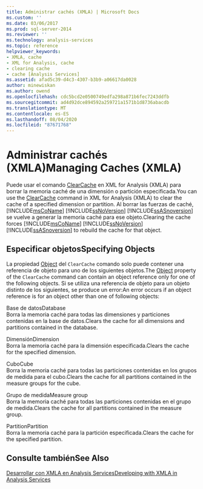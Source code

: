 ```yaml
---
title: Administrar cachés (XMLA) | Microsoft Docs
ms.custom: ''
ms.date: 03/06/2017
ms.prod: sql-server-2014
ms.reviewer: ''
ms.technology: analysis-services
ms.topic: reference
helpviewer_keywords:
- XMLA, cache
- XML for Analysis, cache
- clearing cache
- cache [Analysis Services]
ms.assetid: afad5c39-d4c3-4307-b3b9-a06617da0028
author: minewiskan
ms.author: owend
ms.openlocfilehash: cdc5bcd2e0500749edfa298a871b6fec7243ddfb
ms.sourcegitcommit: ad4d92dce894592a259721a1571b1d8736abacdb
ms.translationtype: MT
ms.contentlocale: es-ES
ms.lasthandoff: 08/04/2020
ms.locfileid: "87671768"
---
```

# <a name="managing-caches-xmla"></a><span data-ttu-id="5ae5f-102">Administrar cachés (XMLA)</span><span class="sxs-lookup"><span data-stu-id="5ae5f-102">Managing Caches (XMLA)</span></span>
  <span data-ttu-id="5ae5f-103">Puede usar el comando [ClearCache](https://docs.microsoft.com/bi-reference/xmla/xml-elements-commands/clearcache-element-xmla) en XML for Analysis (XMLA) para borrar la memoria caché de una dimensión o partición especificada.</span><span class="sxs-lookup"><span data-stu-id="5ae5f-103">You can use the [ClearCache](https://docs.microsoft.com/bi-reference/xmla/xml-elements-commands/clearcache-element-xmla) command in XML for Analysis (XMLA) to clear the cache of a specified dimension or partition.</span></span> <span data-ttu-id="5ae5f-104">Al borrar las fuerzas de caché, [!INCLUDE[msCoName](../../includes/msconame-md.md)] [!INCLUDE[ssNoVersion](../../includes/ssnoversion-md.md)] [!INCLUDE[ssASnoversion](../../includes/ssasnoversion-md.md)] se vuelve a generar la memoria caché para ese objeto.</span><span class="sxs-lookup"><span data-stu-id="5ae5f-104">Clearing the cache forces [!INCLUDE[msCoName](../../includes/msconame-md.md)] [!INCLUDE[ssNoVersion](../../includes/ssnoversion-md.md)] [!INCLUDE[ssASnoversion](../../includes/ssasnoversion-md.md)] to rebuild the cache for that object.</span></span>  
  
## <a name="specifying-objects"></a><span data-ttu-id="5ae5f-105">Especificar objetos</span><span class="sxs-lookup"><span data-stu-id="5ae5f-105">Specifying Objects</span></span>  
 <span data-ttu-id="5ae5f-106">La propiedad [Object](https://docs.microsoft.com/bi-reference/xmla/xml-elements-properties/object-element-xmla) del `ClearCache` comando solo puede contener una referencia de objeto para uno de los siguientes objetos.</span><span class="sxs-lookup"><span data-stu-id="5ae5f-106">The [Object](https://docs.microsoft.com/bi-reference/xmla/xml-elements-properties/object-element-xmla) property of the `ClearCache` command can contain an object reference only for one of the following objects.</span></span> <span data-ttu-id="5ae5f-107">Si se utiliza una referencia de objeto para un objeto distinto de los siguientes, se produce un error:</span><span class="sxs-lookup"><span data-stu-id="5ae5f-107">An error occurs if an object reference is for an object other than one of following objects:</span></span>  
  
 <span data-ttu-id="5ae5f-108">Base de datos</span><span class="sxs-lookup"><span data-stu-id="5ae5f-108">Database</span></span>  
 <span data-ttu-id="5ae5f-109">Borra la memoria caché para todas las dimensiones y particiones contenidas en la base de datos.</span><span class="sxs-lookup"><span data-stu-id="5ae5f-109">Clears the cache for all dimensions and partitions contained in the database.</span></span>  
  
 <span data-ttu-id="5ae5f-110">Dimensión</span><span class="sxs-lookup"><span data-stu-id="5ae5f-110">Dimension</span></span>  
 <span data-ttu-id="5ae5f-111">Borra la memoria caché para la dimensión especificada.</span><span class="sxs-lookup"><span data-stu-id="5ae5f-111">Clears the cache for the specified dimension.</span></span>  
  
 <span data-ttu-id="5ae5f-112">Cubo</span><span class="sxs-lookup"><span data-stu-id="5ae5f-112">Cube</span></span>  
 <span data-ttu-id="5ae5f-113">Borra la memoria caché para todas las particiones contenidas en los grupos de medida para el cubo.</span><span class="sxs-lookup"><span data-stu-id="5ae5f-113">Clears the cache for all partitions contained in the measure groups for the cube.</span></span>  
  
 <span data-ttu-id="5ae5f-114">Grupo de medida</span><span class="sxs-lookup"><span data-stu-id="5ae5f-114">Measure group</span></span>  
 <span data-ttu-id="5ae5f-115">Borra la memoria caché para todas las particiones contenidas en el grupo de medida.</span><span class="sxs-lookup"><span data-stu-id="5ae5f-115">Clears the cache for all partitions contained in the measure group.</span></span>  
  
 <span data-ttu-id="5ae5f-116">Partition</span><span class="sxs-lookup"><span data-stu-id="5ae5f-116">Partition</span></span>  
 <span data-ttu-id="5ae5f-117">Borra la memoria caché para la partición especificada.</span><span class="sxs-lookup"><span data-stu-id="5ae5f-117">Clears the cache for the specified partition.</span></span>  
  
## <a name="see-also"></a><span data-ttu-id="5ae5f-118">Consulte también</span><span class="sxs-lookup"><span data-stu-id="5ae5f-118">See Also</span></span>  
 [<span data-ttu-id="5ae5f-119">Desarrollar con XMLA en Analysis Services</span><span class="sxs-lookup"><span data-stu-id="5ae5f-119">Developing with XMLA in Analysis Services</span></span>](developing-with-xmla-in-analysis-services.md)  
  
  
